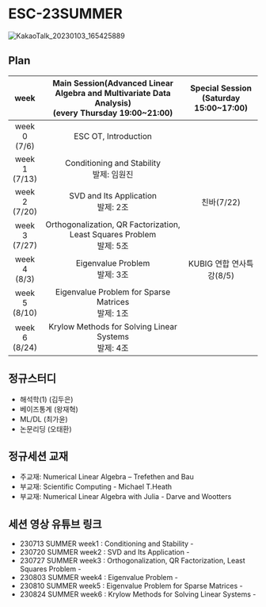 # ESC-23SUMMER

![KakaoTalk_20230103_165425889](https://user-images.githubusercontent.com/56993675/210739941-2714df30-92ed-4cfc-a76f-2f075ccacf47.jpg)

## Plan

|week|Main Session(Advanced Linear Algebra and Multivariate Data Analysis)<br>(every Thursday 19:00~21:00)|Special Session<br>(Saturday 15:00~17:00)|
|:--:|:--------------------------:|:------------------------:|
|week 0<br>(7/6)| ESC OT, Introduction | |
|week 1<br>(7/13) | Conditioning and Stability <br/> 발제: 임원진 ||
|week 2<br>(7/20) | SVD and Its Application <br/> 발제: 2조 | 친바(7/22)|
|week 3<br>(7/27) | Orthogonalization, QR Factorization, Least Squares Problem <br/> 발제: 5조 | |
|week 4<br>(8/3) | Eigenvalue Problem <br/> 발제: 3조 | KUBIG 연합 연사특강(8/5)|
|week 5<br>(8/10) | Eigenvalue Problem for Sparse Matrices <br/> 발제: 1조 | |
|week 6<br>(8/24) | Krylow Methods for Solving Linear Systems <br/> 발제: 4조 | |


## 정규스터디
- 해석학(1) (김두은)
- 베이즈통계 (왕재혁)
- ML/DL (최가윤)
- 논문리딩 (오태환)

## 정규세션 교재
- 주교재: Numerical Linear Algebra – Trefethen and Bau
- 부교재: Scientific Computing - Michael T.Heath
- 부교재: Numerical Linear Algebra with Julia - Darve and Wootters 

## 세션 영상 유튜브 링크
- 230713 SUMMER week1 : Conditioning and Stability - 
- 230720 SUMMER week2 : SVD and Its Application - 
- 230727 SUMMER week3 : Orthogonalization, QR Factorization, Least Squares Problem - 
- 230803 SUMMER week4 : Eigenvalue Problem - 
- 230810 SUMMER week5 : Eigenvalue Problem for Sparse Matrices - 
- 230824 SUMMER week6 : Krylow Methods for Solving Linear Systems -

